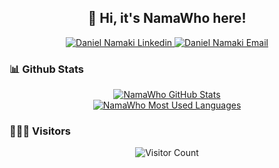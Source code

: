 <h2 align="center">👋 Hi, it's NamaWho here!</h2>

<p align="center">
  <a href="https://www.linkedin.com/in/danielnamaki/">
    <img src="https://img.shields.io/badge/LinkedIn-0077B5?style=for-the-badge&logo=linkedin&logoColor=white" alt="Daniel Namaki Linkedin">
  </a>
  <a href="mailto:daniel@namaki.it">
    <img src="https://img.shields.io/badge/Gmail-D14836?style=for-the-badge&logo=gmail&logoColor=white" alt="Daniel Namaki Email">
  </a>
</p>

### 📊 Github Stats

<p align="center">
  <a href="https://github-readme-stats-namawho.vercel.app">
    <img align="center" src="https://github-readme-stats-a36t3u3lr-namawhos-projects.vercel.app/api?username=NamaWho&hide=prs,issues&count_private=true&show_icons=true&include_all_commits=true" alt="NamaWho GitHub Stats">
  </a>
  <br>
  <a href="https://github-readme-stats-namawho.vercel.app">
    <img align="center" src="https://github-readme-stats-a36t3u3lr-namawhos-projects.vercel.app/api/top-langs/?username=NamaWho&layout=compact&count_private=true" alt="NamaWho Most Used Languages">
  </a>
</p>

### 👨🏻‍💻 Visitors 

<p align="center">
  <img src="https://api.visitorbadge.io/api/visitors?path=https%3A%2F%2Fgithub.com%2FNamaWho&labelColor=%23d9e3f0&countColor=%236aa84f" alt="Visitor Count">
</p>
